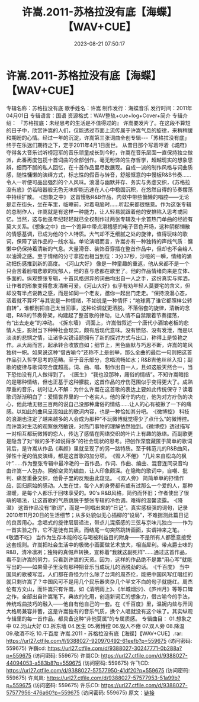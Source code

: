 ﻿---
title: 许嵩.2011-苏格拉没有底【海蝶】【WAV+CUE】
date: 2023-08-21 07:50:17
categories: WAV车载音乐、镜像
tags: 华语中文
---
# 许嵩.2011-苏格拉没有底【海蝶】【WAV+CUE】

专辑名称：苏格拉没有底
歌手姓名：许嵩
制作发行：海蝶音乐
发行时间：2011年04月01日
专辑语言：国语
资源格式：WAV整轨+cue+log+Cover+简介
专辑介绍：
『苏格拉底：未经思考的生活是不值得过的』
许嵩要发片了。在这段不算短的日子中，欣赏许嵩的人们，仅能透过市面上流传属于许嵩气息的旋律，来稍稍缓和期盼的心情。经过一年的沉淀，许嵩第三张词曲全创专辑---「苏格拉没有底」终于在乐迷们期待之下，定于2011年4月1日面世。
从昔日那个写着哼着《城府》夺得各大音乐试听榜冠军的音乐顽童成长到今时，许嵩在音乐层面一直保持独立做派，此番再度包揽十首词曲的全部创作。毫无粉饰的生存哲学，超越现实的想象思辨，细而不腻的私人回忆，在十首作品里尽数展现。自成一派的制作风格与词曲质感，随性慵懒的演绎方式，标志性的假音与转音，舒服惬意的中慢板R&B节奏……令人一听便可品出强烈的个人风味。浪漫与幽默并存、务实与务虚交织，《苏格拉没有底》仿若暗器般无色无味却能迅速在人心中稳固沉积，在悠然自得的节奏摆荡中持续扩散。
·《想象之中》
这首慢板R&B作品，内敛中带些慵懒的唱腔——无论是走在街头，坐在车里，临睡前，对着电脑时……听起来都很惬意。作为这张专辑的总制作人，许嵩就是有这样一种能力，让人轻易就跟着他的安排陷入思考或回忆。当然，这与他虽年纪轻轻就已全权制作过两张专辑及十余首热门单曲的经验有莫大关系。《想象之中》由一个诡异中带点滑稽感的电子音色开场，这种阴郁懒散的情感基调，已成为他的个人特质。大气却不乏细腻之处的旋律，值得玩味的歌词，保障了该作品的一线水准。单论演唱而言，许嵩亦有一种独特的声线气质：慵懒中仍保持着清新的气息。大量滑音、装饰音穿插在整首作品中，但却也不会给人以油滑之感。至于情绪的分寸拿捏也相当到位：3分37秒，沙哑的一瞬，情绪的涌动把伤感推到新的高度。
·《河山大好》
像是一种童趣的重返，他从来都不是一个只会苦着脸唱悲歌的忧郁人，他的喜与悲都在歌里了。他的作品情绪向来是立体、多面的。纵观整张专辑，十首风格迥异的词曲均出自一人之手，这份真实与挥洒，让作者的形象变得愈发清晰可爱。《河山大好》似乎有劝年轻人莫要宅的含义，但却没有半点说教之感，而是如同一个老友，邀你一起出门走走。“保持浪漫心态，活着就不算坏”与其说是一种情绪，不如说是一种情怀；“地球离了谁它都照样公转自转”，谁都别把自己太当回事，这种论调就更洒脱。不落俗套的旋律，清新的念唱，R&B的节奏骨架，构建起了整首歌的律动，让人情不自禁跟着节奏摆荡，有“出去走走”的冲动。
·《拆东墙》
词面上，许嵩借叙述一个唐代小酒馆老板的悲情人生，影射当下种种社会现实，颇有后现代意味。没有愤怒、没有发泄，而是以淡淡的悲悯之情，让诸多尖锐话题拥有了新的探讨方式与出口，称得上是惊艳之作。从大局而言，起承转合收放自如；细节上，黑色幽默与巧思不断，许嵩的笔风独树一帜。如果说这种“借古喻今”还称不上是创举，那么全曲的最后一句则把这首作品引入哲学思考的范畴。至于音乐部分，念唱流畅如水；R&B吉他丝丝入扣；副歌的旋律与歌词咬合度超高。词、曲、唱、制作出自一人，且如这般天然合一，当下恐怕没有几人做得到了。
·《医生》
“我也没那种，庸俗的情结”。不知许嵩暗指的是哪种情结，但也正基于这种朦胧，这首作品的疗伤范围似乎变得更大了。成熟厚重的音乐，初时让人不解：为什么许嵩在这首歌的表达上要如此传统保守？读着歌词渐渐明白了：爱情世界里的一个老实人，他的保守的内在，他为对方疗伤的决心，他此地无银三百两的说自己没那种庸俗的情结……让人的心有被揪了一下的痛感。以如此的曲风呈现如此的歌词内容，也是一种恰如其分吧。
·《微博控》
科技的浪潮也注定了越来越多的人会成为那种“不玩微博就觉得少了点什么”的微博控。而许嵩对生活的观察依然敏锐，对热门事物的理解依然独到。《微博控》透过描写一对相互都玩微博的恋人，传达了感情在网络交织的叶片上有趣的脉络。而副歌更是隐含了对“做的多不如说得多”的社会现状的思考。把创作深度藏匿于简单的歌词背后，是许嵩从作品《素颜》里就呈现了的另一路特质。至于韩范儿的R&B曲风，弹性十足的俏皮演绎，都是这首歌的加分项。
·《毁人不倦》
“几片来自松岛的枫叶”……作为整张专辑中最冷艳的一首作品，作词、作曲、编曲、混音连同录音均由许嵩一人包办。阴郁空灵的编曲，让人印象颇深。在隐晦的歌词中，自嘲、批判、痛苦重叠交织，他骨子里的反叛由此窥见。
·《双人旁》
简简单单的抒情作品，回归原始的感动。人生在世，每个人的身旁都有或有过那么一个爱的人，那种温暖，是每个人都乐于回味享受的。90’s
R&B风格，简约而怀旧；作者使出了很萌的唱法，让这首歌的气质跳脱于整张专辑的冷色调。难得的温馨流露。
·《降温》
这首作品没有“歌词”，而是一则唱出来的“日记”。真实感极强的词句，记录2010年11月20日的生活细节；从多处貌似无心插柳的“设局”，不难揣测此篇日记的良苦用心。念唱式的旋律层层递进，带点儿混搭感的三弦与京味儿独白——作为一首实验之作，它不是徒有其表。而结尾一句突然跳转画面，实谓神来之笔。
·《敬酒不吃》
当作为生存本能的吃与喝被利益目的附身——不是所有人都愿意接受这套规则。许嵩把社会生活中的极微小画面做艺术放大，相当犀利。带点爵士味的R&B，清冷凛冽；独特的真假声转换，宣称着“我就这副死样”……通过这首作品，看不到许嵩的努力，只看到许嵩的天资。因为，这样的作品绝不是靠“用心写”就能写出的——如果骨子里没有那种把音乐当成玩儿的洒脱劲的话。
·《千百度》
当中国风的歌被写滥，人们都在奇怪为什么除了台湾的周杰伦，能把中国风写红唱红的就只剩许嵩了？中国风可不是用几个民乐器夹杂几个半文不白的句子就能红。周杰伦有方文山，而许嵩只有许嵩，如《清明雨上》、《半城烟沙》、《庐州月》等等口碑之作，全部出自许嵩笔下。典故的化用，创造新词汇的想象力，借古喻今的手法，传统戏曲技巧的融入——他自有他自己的一套。在《千百度》里，温婉内敛与开阔大格局兼容并蓄，这是许嵩独有的音乐气质，换个人唱就没有这个味了。其实纵观专辑里的每一首作品，都具备这种“非他莫属”的专属质感。
专辑曲目：
01.想象之中
02.河山大好
03.拆东墙
04.医生
05.微博控
06.毁人不倦
07.双人旁
08.降温
09.敬酒不吃
10.千百度
许嵩.2011 - 苏格拉没有底【海蝶】【WAV+CUE】.rar: https://url27.ctfile.com/f/9388027-920970492-61eefb?p=559675
(访问密码: 559675)
许巍cd: https://url27.ctfile.com/d/9388027-30247771-0b288a?p=559675
(访问密码: 559675)
许嵩CD: https://url27.ctfile.com/d/9388027-44094053-a583b8?p=559675
(访问密码: 559675)
许飞CD: https://url27.ctfile.com/d/9388027-57577950-41df20?p=559675
(访问密码: 559675)
许岚岚: https://url27.ctfile.com/d/9388027-57577953-51a99b?p=559675
(访问密码: 559675)
许乐CD: https://url27.ctfile.com/d/9388027-57577956-476a60?p=559675
(访问密码: 559675)
原文：[链接](https://blog.sina.com.cn/s/blog_1647c7e760103137d.html)